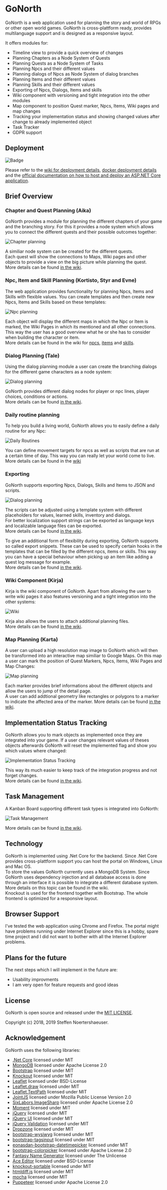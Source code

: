 # GoNorth

GoNorth is a web application used for planning the story and world of RPGs or other open world games. GoNorth is cross-plattform ready, provides multilanguage support and is designed as a responsive layout. 

It offers modules for:
 * Timeline view to provide a quick overview of changes
 * Planning Chapters as a Node System of Quests
 * Planning Quests as a Node System of Tasks
 * Planning Npcs and their different values
 * Planning dialogs of Npcs as Node System of dialog branches
 * Planning Items and their different values
 * Planning Skills and their different values
 * Exporting of Npcs, Dialogs, Items and skills
 * Wiki component with versioning and tight integration into the other modules
 * Map component to position Quest marker, Npcs, Items, Wiki pages and map changes
 * Tracking your implementation status and showing changed values after change to already implemented object
 * Task Tracker
 * GDPR support

## Deployment
![Badge](https://leif-dev.visualstudio.com/_apis/public/build/definitions/31ab5f65-48ba-4e5b-a93d-590ba3af9850/2/badge)

Please refer to the [wiki for deployment details](https://github.com/steffendx/GoNorth/wiki/Deployment), [docker deployment details](https://github.com/steffendx/GoNorth/wiki/Docker-Deployment) and the [official documentation on how to host and deploy an ASP.NET Core application](https://docs.microsoft.com/en-us/aspnet/core/host-and-deploy/?tabs=aspnetcore2x).

## Brief Overview

### Chapter and Quest Planning (Aika)
GoNorth provides a module for planning the different chapters of your game and the branching story.
For this it provides a node system which allows you to connect the different quests and their possible outcomes together:

![Chapter planning](https://github.com/steffendx/GoNorth/blob/master/TeaserImages/Aika.PNG?raw=true)

A similiar node system can be created for the different quests.  
Each quest will show the connections to Maps, Wiki pages and other objects to provide a view on the big picture while planning the quest.  
More details can be found [in the wiki](https://github.com/steffendx/GoNorth/wiki/Aika).

### Npc, Item and Skill Planning (Kortisto, Styr and Evne)
The web application provides functionality for planning Npcs, Items and Skills with flexible values. You can create templates and then create new Npcs, Items and Skills based on these templates:

![Npc planning](https://github.com/steffendx/GoNorth/blob/master/TeaserImages/Kortisto.PNG?raw=true)

Each object will display the different maps in which the Npc or Item is marked, the Wiki Pages in which its mentioned and all other connections. This way the user has a good overview what he or she has to consider when building the character or item.  
More details can be found in the wiki for [npcs](https://github.com/steffendx/GoNorth/wiki/Kortisto), [items](https://github.com/steffendx/GoNorth/wiki/Styr) and [skills](https://github.com/steffendx/GoNorth/wiki/Evne).

### Dialog Planning (Tale)
Using the dialog planning module a user can create the branching dialogs for the different game characters as a node system:

![Dialog planning](https://github.com/steffendx/GoNorth/blob/master/TeaserImages/Tale.PNG?raw=true)

GoNorth provides different dialog nodes for player or npc lines, player choices, conditions or actions.  
More details can be found [in the wiki](https://github.com/steffendx/GoNorth/wiki/Tale).

### Daily routine planning
To help you build a living world, GoNorth allows you to easily define a daily routine for any Npc:  

![Daily Routines](https://github.com/steffendx/GoNorth/blob/master/TeaserImages/DailyRoutines.png?raw=true)  

You can define movement targets for npcs as well as scripts that are run at a certain time of day. This way you can really let your world come to live.  
More details can be found in the [wiki](https://github.com/steffendx/GoNorth/wiki/Kortisto)


### Exporting
GoNorth supports exporting Npcs, Dialogs, Skills and Items to JSON and scripts.

![Dialog planning](https://github.com/steffendx/GoNorth/blob/master/TeaserImages/ScriptExporting.png?raw=true)

The scripts can be adjusted using a template system with different placeholders for values, learned skills, inventory and dialogs.  
For better localization support strings can be exported as language keys and localizable language files can be exported.  
More details can be found [in the wiki](https://github.com/steffendx/GoNorth/wiki/Export).  

To give an additional form of flexibility during exporting, GoNorth supports so called export snippets. These can be used to specify certain hooks in the templates that can be filled by the different npcs, items or skills. This way you can have a special behaviour when picking up an item like adding a quest log message for example.  
More details can be found [in the wiki](https://github.com/steffendx/GoNorth/wiki/Export-Snippets).


### Wiki Component (Kirja)
Kirja is the wiki component of GoNorth. Apart from allowing the user to write wiki pages it also features versioning and a tight integration into the other systems:

![Wiki](https://github.com/steffendx/GoNorth/blob/master/TeaserImages/Kirja.PNG?raw=true)

Kirja also allows the users to attach additional planning files.  
More details can be found [in the wiki](https://github.com/steffendx/GoNorth/wiki/Kirja).

### Map Planning (Karta)
A user can upload a high resolution map image to GoNorth which will then be transformed into an interactive map similiar to Google Maps. On this map a user can mark the position of Quest Markers, Npcs, Items, Wiki Pages and Map Changes:

![Map planning](https://github.com/steffendx/GoNorth/blob/master/TeaserImages/Karta.PNG?raw=true)

Each marker provides brief informations about the different objects and allow the users to jump of the detail page.  
A user can add addtional geometry like rectangles or polygons to a marker to indicate the affected area of the marker.
More details can be found [in the wiki](https://github.com/steffendx/GoNorth/wiki/Karta).

## Implementation Status Tracking
GoNorth allows you to mark objects as implemented once they are integrated into your game. If a user changes relevant values of theses objects afterwards GoNorth will reset the implemented flag and show you which values where changed:

![Implementation Status Tracking](https://github.com/steffendx/GoNorth/blob/master/TeaserImages/ImplementationStatus.PNG?raw=true)

This way its much easier to keep track of the integration progress and not forget changes.  
More details can be found [in the wiki](https://github.com/steffendx/GoNorth/wiki/Implementation-Status-Tracking).

## Task Management
A Kanban Board supporting different task types is integrated into GoNorth:

![Task Management](https://github.com/steffendx/GoNorth/blob/master/TeaserImages/Task.PNG?raw=true)

More details can be found [in the wiki](https://github.com/steffendx/GoNorth/wiki/Task-Management).

## Technology
GoNorth is implemented using .Net Core for the backend. Since .Net Core provides cross-plattform support you can host the portal on Windows, Linux and Mac OS.  
To store the values GoNorth currently uses a MongoDB System. Since GoNorth uses dependency injection and all database access is done through an interface it is possible to integrate a different database system. More details on this topic can be found in the wiki.  
Knockout is used for the frontend together with Bootstrap. The whole frontend is optimized for a responsive layout.   

## Browser Support
I've tested the web application using Chrome and Firefox. The portal might have problems running under Internet Explorer since this is a hobby, spare time project and I did not want to bother with all the Internet Explorer problems.

## Plans for the future
The next steps which I will implement in the future are:
 * Usability improvments
 * I am very open for feature requests and good ideas

## License
GoNorth is open source and released under the [MIT LICENSE](LICENSE).

Copyright (c) 2018, 2019 Steffen Noertershaeuser.

## Acknowledgement
GoNorth uses the following libraries:
 * [.Net Core](https://github.com/dotnet/core) licensed under MIT
 * [MongoDB](https://www.mongodb.com/) licensed under Apache License 2.0
 * [Bootstrap](https://getbootstrap.com/) licensed under MIT
 * [Knockout](http://knockoutjs.com/) licensed under MIT
 * [Leaflet](http://leafletjs.com/) licensed under BSD-License
 * [Leaflet.draw](https://github.com/Leaflet/Leaflet.draw) licensed under MIT
 * [Leaflet.TextPath](https://github.com/makinacorpus/Leaflet.TextPath) licensed under MIT
 * [JointJS](https://www.jointjs.com) licensed under Mozilla Public License Version 2.0
 * [SixLabors.ImageSharp](https://github.com/SixLabors/ImageSharp) licensed under Apache License 2.0
 * [Moment](https://github.com/moment/moment) licensed under MIT
 * [jQuery](https://jquery.org/) licensed under MIT
 * [jQuery UI](http://jqueryui.com/) licensed under MIT
 * [jQuery Validation](http://jqueryvalidation.org/) licensed under MIT
 * [Dropzone](https://github.com/enyo/dropzone) licensed under MIT
 * [bootstrap-wysiwyg](https://github.com/mindmup/bootstrap-wysiwyg) licensed under MIT
 * [bootstrap-tagsinput](https://github.com/bootstrap-tagsinput/bootstrap-tagsinput) licensed under MIT
 * [eonasdan-bootstrap-datetimepicker](https://github.com/Eonasdan/bootstrap-datetimepicker) licensed under MIT
 * [bootstrap-colorpicker](https://github.com/itsjavi/bootstrap-colorpicker) licensed under Apache License 2.0
 * [Fantasy Name Generator](https://github.com/skeeto/fantasyname) licensed under The Unlicense
 * [Ace Editor](https://ace.c9.io/) licensed under BSD-License
 * [knockout-sortable](https://github.com/rniemeyer/knockout-sortable/) licensed under MIT
 * [htmldiff.js](https://github.com/tnwinc/htmldiff.js) licensed under MIT
 * [mocha](https://github.com/mochajs/mocha) licensed under MIT
 * [Puppeteer](https://github.com/GoogleChrome/puppeteer) licensed under Apache License 2.0